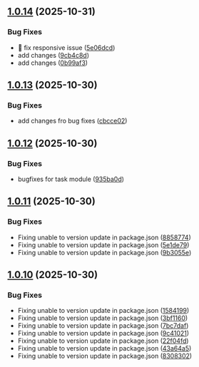 ## [1.0.14](https://github.com/EchonLabs/kanvaro.com/compare/v1.0.13...v1.0.14) (2025-10-31)


### Bug Fixes

* :bug: fix responsive issue ([5e06dcd](https://github.com/EchonLabs/kanvaro.com/commit/5e06dcd6c01ccec4afae8c1884d240ce73f91091))
* add changes ([9cb4c8d](https://github.com/EchonLabs/kanvaro.com/commit/9cb4c8deeffbd39858a31c34299c135bb9d77511))
* add changes ([0b99af3](https://github.com/EchonLabs/kanvaro.com/commit/0b99af3bcfc52ff1e130c82cd47b9c7ab8bc3f11))

## [1.0.13](https://github.com/EchonLabs/kanvaro.com/compare/v1.0.12...v1.0.13) (2025-10-30)


### Bug Fixes

* add changes fro bug fixes ([cbcce02](https://github.com/EchonLabs/kanvaro.com/commit/cbcce02175ab0e5769392eb4a6792fed2efb2982))

## [1.0.12](https://github.com/EchonLabs/kanvaro.com/compare/v1.0.11...v1.0.12) (2025-10-30)


### Bug Fixes

* bugfixes for task module ([935ba0d](https://github.com/EchonLabs/kanvaro.com/commit/935ba0d67856cad040c42fec8e8d93ae3f4ee206))

## [1.0.11](https://github.com/EchonLabs/kanvaro.com/compare/v1.0.10...v1.0.11) (2025-10-30)


### Bug Fixes

* Fixing unable to version update in package.json ([8858774](https://github.com/EchonLabs/kanvaro.com/commit/885877434b9989bd09e1f5dcd2d8d97efd3d31e8))
* Fixing unable to version update in package.json ([5e1de79](https://github.com/EchonLabs/kanvaro.com/commit/5e1de79929f446f0618a87fc058a9fe309ce2277))
* Fixing unable to version update in package.json ([9b3055e](https://github.com/EchonLabs/kanvaro.com/commit/9b3055ed9504c2d821153155d54e087bf136ebb9))

## [1.0.10](https://github.com/EchonLabs/kanvaro.com/compare/v1.0.9...v1.0.10) (2025-10-30)


### Bug Fixes

* Fixing unable to version update in package.json ([1584199](https://github.com/EchonLabs/kanvaro.com/commit/158419932d40bea282569f84ebbdf007708b248b))
* Fixing unable to version update in package.json ([3bf1160](https://github.com/EchonLabs/kanvaro.com/commit/3bf1160f346d8262dad2f199b4b359f22fb07a8e))
* Fixing unable to version update in package.json ([7bc7daf](https://github.com/EchonLabs/kanvaro.com/commit/7bc7dafeb8b427502e205ed8ad523fe53a4d01f1))
* Fixing unable to version update in package.json ([9c41021](https://github.com/EchonLabs/kanvaro.com/commit/9c4102150875ecfd20c960c023b037566ace7a9d))
* Fixing unable to version update in package.json ([22f04fd](https://github.com/EchonLabs/kanvaro.com/commit/22f04fdbdf284f3c424191606b6c8e6b2ffb01e2))
* Fixing unable to version update in package.json ([43a64a5](https://github.com/EchonLabs/kanvaro.com/commit/43a64a5050e1e0422d7b60a740b3c9c523586d7a))
* Fixing unable to version update in package.json ([8308302](https://github.com/EchonLabs/kanvaro.com/commit/8308302c2fca00c22c84bf076eab47eee761bea0))
